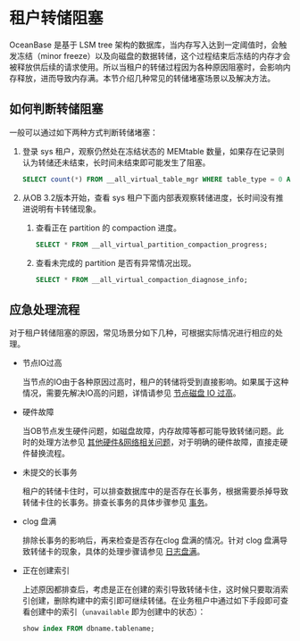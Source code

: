 租户转储阻塞 
===========================

OceanBase 是基于 LSM tree 架构的数据库，当内存写入达到一定阈值时，会触发冻结（minor freeze）以及向磁盘的数据转储，这个过程结束后冻结的内存才会被释放供后续的请求使用。所以当租户的转储过程因为各种原因阻塞时，会影响内存释放，进而导致内存满。本节介绍几种常见的转储堵塞场景以及解决方法。

如何判断转储阻塞 
-----------------------------

一般可以通过如下两种方式判断转储堵塞：

1. 登录 sys 租户，观察仍然处在冻结状态的 MEMtable 数量，如果存在记录则认为转储还未结束，长时间未结束即可能发生了阻塞。

   ```sql
   SELECT count(*) FROM __all_virtual_table_mgr WHERE table_type = 0 AND is_active=0;
   ```

   

2. 从OB 3.2版本开始，查看 sys 租户下面内部表观察转储进度，长时间没有推进说明有卡转储现象。

   1. 查看正在 partition 的 compaction 进度。

      ```sql
      SELECT * FROM __all_virtual_partition_compaction_progress;
      ```

      
   
   2. 查看未完成的 partition 是否有异常情况出现。

      ```sql
      SELECT * FROM __all_virtual_compaction_diagnose_info;
      ```

      
   

   




应急处理流程 
---------------------------

对于租户转储阻塞的原因，常见场景分如下几种，可根据实际情况进行相应的处理。

* 节点IO过高

  当节点的IO由于各种原因过高时，租户的转储将受到直接影响。如果属于这种情况，需要先解决IO高的问题，详情请参见 [节点磁盘 IO 过高](t2150708.html#topic-2150708)。
  

* 硬件故障

  当OB节点发生硬件问题，如磁盘故障，内存故障等都可能导致转储问题。此时的处理方法参见 [其他硬件\&网络相关问题](t2150703.html#topic-2150703)，对于明确的硬件故障，直接走硬件替换流程。
  

* 未提交的长事务

  租户的转储卡住时，可以排查数据库中的是否存在长事务，根据需要杀掉导致转储卡住的长事务。排查长事务的具体步骤参见 [事务](t2120807.html#topic-2120807)。
  

* clog 盘满

  排除长事务的影响后，再来检查是否存在clog 盘满的情况。针对 clog 盘满导致转储卡的现象，具体的处理步骤请参见 [日志盘满](t2120794.html#topic-2120794)。
  

* 正在创建索引

  上述原因都排查后，考虑是正在创建的索引导致转储卡住，这时候只要取消索引创建，删除构建中的索引即可继续转储。在业务租户中通过如下手段即可查看创建中的索引（`unavailable` 即为创建中的状态）：

  ```sql
  show index FROM dbname.tablename;
  ```

  






